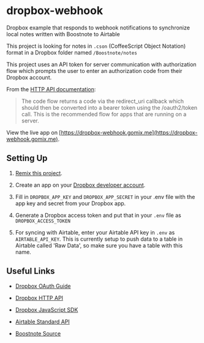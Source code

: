 dropbox-webhook
============

Dropbox example that responds to webhook notifications to synchronize local notes written with Boostnote to Airtable

This project is looking for notes in `.cson` (CoffeeScript Object Notation) format in a Dropbox folder named `/Boostnote/notes`
      
This project uses an API token for server communication with authorization flow which prompts the user to enter an authorization code from their Dropbox account.

From the [HTTP API documentation](https://www.dropbox.com/developers/reference/oauth-guide):

> The code flow returns a code via the redirect_uri callback which should then be converted into a bearer token using the /oauth2/token call. This is the recommended flow for apps that are running on a server.

View the live app on [https://dropbox-webhook.gomix.me](https://dropbox-webhook.gomix.me).


Setting Up
----------

1. [Remix this project](https://glitch.com/edit/#!/remix/dropbox-webhook).

2. Create an app on your [Dropbox developer account](https://www.dropbox.com/developers/apps).

3. Fill in `DROPBOX_APP_KEY` and `DROPBOX_APP_SECRET` in your .env file with the app key and secret from your Dropbox app.

4. Generate a Dropbox access token and put that in your `.env` file as `DROPBOX_ACCESS_TOKEN`

5. For syncing with Airtable, enter your Airtable API key in `.env` as `AIRTABLE_API_KEY`. This is currently setup to push data to a table in Airtable called 'Raw Data', so make sure you have a table with this name.


Useful Links
------------

* [Dropbox OAuth Guide](https://www.dropbox.com/developers/reference/oauth-guide)

* [Dropbox HTTP API](https://www.dropbox.com/developers/documentation/http/documentation)

* [Dropbox JavaScript SDK](http://dropbox.github.io/dropbox-sdk-js)

* [Airtable Standard API](https://airtable.com/api)

* [Boostnote Source](https://github.com/BoostIO/Boostnote)
